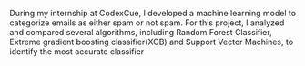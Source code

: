 During my internship at CodexCue, I developed a machine learning model to categorize emails as either spam or not spam. For this project, I analyzed and compared several algorithms, including Random Forest Classifier, Extreme gradient boosting classifier(XGB) and Support Vector Machines, to identify the most accurate classifier
